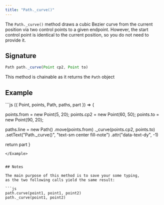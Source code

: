 ```yaml
---
title: "Path._curve()"
---
```


The `Path._curve()` method draws a cubic Bezier curve 
from the current position via two control points to a given endpoint.
However, the start control point is identical to the current position,
so you do not need to provide it.

## Signature

```js
Path path._curve(Point cp2, Point to)
```

<Tip compact>This method is chainable as it returns the `Path` object</Tip>

## Example

<Example caption="Example of the Path.\_curve() method">
```js
({ Point, points, Path, paths, part }) => {

  points.from = new Point(5, 20);
  points.cp2 = new Point(60, 50);
  points.to = new Point(90, 20);

  paths.line = new Path()
    .move(points.from)
    ._curve(points.cp2, points.to)
    .setText("Path._curve()", "text-sm center fill-note")
    .attr("data-text-dy", -1)

  return part
}
```
</Example>


## Notes

The main purpose of this method is to save your some typing,
as the two following calls yield the same result:

```js
path.curve(point1, point1, point2)
path._curve(point1, point2)
```


